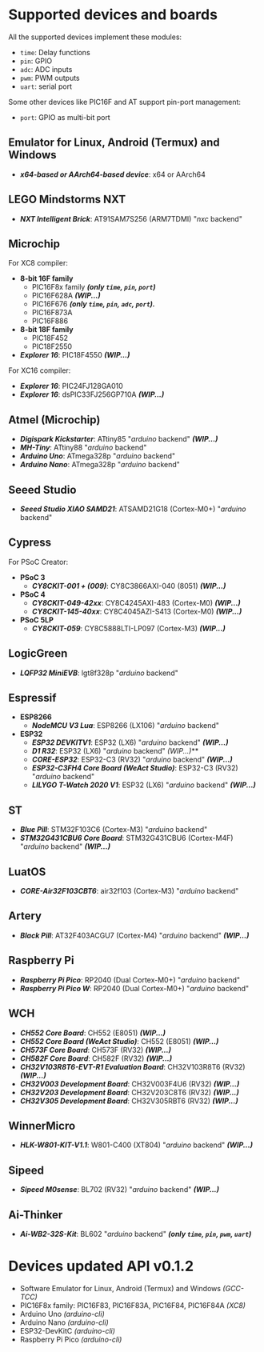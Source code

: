# Supported devices and boards

All the supported devices implement these modules:
- `time`: Delay functions
- `pin`: GPIO
- `adc`: ADC inputs
- `pwm`: PWM outputs
- `uart`: serial port

Some other devices like PIC16F and AT support pin-port management:
- `port`: GPIO as multi-bit port

## Emulator for Linux, Android (Termux) and Windows
- **_x64-based or AArch64-based device_**: x64 or AArch64 

## LEGO Mindstorms NXT
- **_NXT Intelligent Brick_**: AT91SAM7S256 (ARM7TDMI) "_nxc_ backend" 
  
## Microchip

For XC8 compiler:
- **8-bit 16F family**
    - PIC16F8x family   **_(only `time`, `pin`, `port`)_**
    - PIC16F628A    **_(WIP...)_**
    - PIC16F676     **_(only `time`, `pin`, `adc`, `port`)._**
    - PIC16F873A    
    - PIC16F886     
- **8-bit 18F family**
    - PIC18F452     
    - PIC18F2550     
- **_Explorer 16_**: PIC18F4550 **_(WIP...)_**

For XC16 compiler:
- **_Explorer 16_**: PIC24FJ128GA010 
- **_Explorer 16_**: dsPIC33FJ256GP710A **_(WIP...)_**

## Atmel (Microchip)
- **_Digispark Kickstarter_**: ATtiny85 "_arduino_ backend" **_(WIP...)_** 
- **_MH-Tiny_**: ATtiny88 "_arduino_ backend" 
- **_Arduino Uno_**: ATmega328p "_arduino_ backend"   
- **_Arduino Nano_**: ATmega328p "_arduino_ backend"  

## Seeed Studio
- **_Seeed Studio XIAO SAMD21_**: ATSAMD21G18 (Cortex-M0+) "_arduino_ backend" 

## Cypress
For PSoC Creator:
- **PSoC 3**
    - **_CY8CKIT-001 + (009)_**: CY8C3866AXI-040 (8051) **_(WIP...)_**
- **PSoC 4**
  - **_CY8CKIT-049-42xx_**: CY8C4245AXI-483 (Cortex-M0) **_(WIP...)_**
  - **_CY8CKIT-145-40xx_**: CY8C4045AZI-S413 (Cortex-M0) **_(WIP...)_**
- **PSoC 5LP**
    - **_CY8CKIT-059_**: CY8C5888LTI-LP097 (Cortex-M3) **_(WIP...)_**

## LogicGreen 
- **_LQFP32 MiniEVB_**: lgt8f328p "_arduino_ backend"

## Espressif
- **ESP8266**
    - **_NodeMCU V3 Lua_**: ESP8266 (LX106) "_arduino_ backend" 
- **ESP32**
    - **_ESP32 DEVKITV1_**: ESP32 (LX6) "_arduino_ backend" **_(WIP...)_**
    - **_D1 R32_**: ESP32 (LX6) "_arduino_ backend" _(WIP...)_**
    - **_CORE-ESP32_**: ESP32-C3 (RV32) "_arduino_ backend" **_(WIP...)_**
    - **_ESP32-C3FH4 Core Board (WeAct Studio)_**: ESP32-C3 (RV32) "_arduino_ backend" 
    - **_LILYGO T-Watch 2020 V1_**: ESP32 (LX6) "_arduino_ backend" **_(WIP...)_**  

## ST
- **_Blue Pill_**: STM32F103C6 (Cortex-M3) "_arduino_ backend" 
- **_STM32G431CBU6 Core Board_**: STM32G431CBU6 (Cortex-M4F) "_arduino_ backend" **_(WIP...)_**

## LuatOS
- **_CORE-Air32F103CBT6_**: air32f103 (Cortex-M3) "_arduino_ backend" 

## Artery
- **_Black Pill_**: AT32F403ACGU7 (Cortex-M4) "_arduino_ backend" **_(WIP...)_**

## Raspberry Pi
- **_Raspberry Pi Pico_**: RP2040 (Dual Cortex-M0+) "_arduino_ backend" 
- **_Raspberry Pi Pico W_**: RP2040 (Dual Cortex-M0+) "_arduino_ backend" 

## WCH
- **_CH552 Core Board_**: CH552 (E8051) **_(WIP...)_**
- **_CH552 Core Board (WeAct Studio)_**: CH552 (E8051) **_(WIP...)_**
- **_CH573F Core Board_**: CH573F (RV32) **_(WIP...)_**
- **_CH582F Core Board_**: CH582F (RV32) **_(WIP...)_**
- **_CH32V103R8T6-EVT-R1 Evaluation Board_**: CH32V103R8T6 (RV32) **_(WIP...)_**
- **_CH32V003 Development Board_**: CH32V003F4U6 (RV32) **_(WIP...)_**
- **_CH32V203 Development Board_**: CH32V203C8T6 (RV32) **_(WIP...)_** 
- **_CH32V305 Development Board_**: CH32V305RBT6 (RV32) **_(WIP...)_** 

## WinnerMicro
- **_HLK-W801-KIT-V1.1_**: W801-C400 (XT804) "_arduino_ backend" **_(WIP...)_**

## Sipeed
- **_Sipeed M0sense_**: BL702 (RV32) "_arduino_ backend" **_(WIP...)_**

## Ai-Thinker
- **_Ai-WB2-32S-Kit_**: BL602 "_arduino_ backend" **_(only `time`, `pin`, `pwm`, `uart`)_**


# Devices updated API v0.1.2

- Software Emulator for Linux, Android (Termux) and Windows     _(GCC-TCC)_
- PIC16F8x family: PIC16F83, PIC16F83A, PIC16F84, PIC16F84A     _(XC8)_
- Arduino Uno         _(arduino-cli)_
- Arduino Nano        _(arduino-cli)_
- ESP32-DevKitC       _(arduino-cli)_
- Raspberry Pi Pico   _(arduino-cli)_